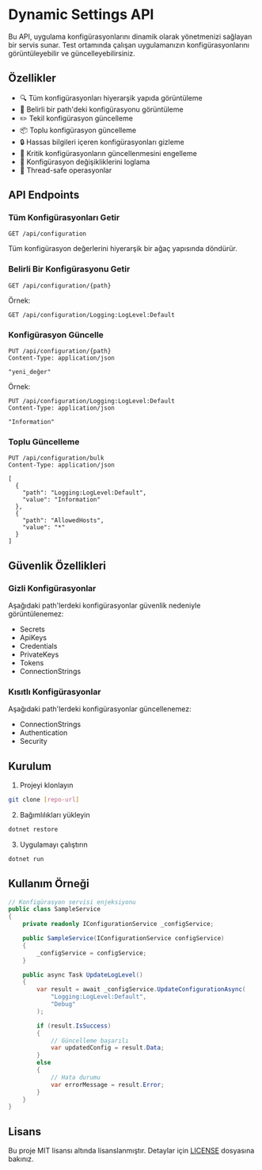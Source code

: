 # Dynamic Settings API

Bu API, uygulama konfigürasyonlarını dinamik olarak yönetmenizi sağlayan bir servis sunar. Test ortamında çalışan uygulamanızın konfigürasyonlarını görüntüleyebilir ve güncelleyebilirsiniz.

## Özellikler

- 🔍 Tüm konfigürasyonları hiyerarşik yapıda görüntüleme
- 🎯 Belirli bir path'deki konfigürasyonu görüntüleme
- ✏️ Tekil konfigürasyon güncelleme
- 📦 Toplu konfigürasyon güncelleme
- 🔒 Hassas bilgileri içeren konfigürasyonları gizleme
- 🚫 Kritik konfigürasyonların güncellenmesini engelleme
- 📝 Konfigürasyon değişikliklerini loglama
- 🔄 Thread-safe operasyonlar

## API Endpoints

### Tüm Konfigürasyonları Getir

```http
GET /api/configuration
```

Tüm konfigürasyon değerlerini hiyerarşik bir ağaç yapısında döndürür.

### Belirli Bir Konfigürasyonu Getir

```http
GET /api/configuration/{path}
```

Örnek:
```http
GET /api/configuration/Logging:LogLevel:Default
```

### Konfigürasyon Güncelle

```http
PUT /api/configuration/{path}
Content-Type: application/json

"yeni_değer"
```

Örnek:
```http
PUT /api/configuration/Logging:LogLevel:Default
Content-Type: application/json

"Information"
```

### Toplu Güncelleme

```http
PUT /api/configuration/bulk
Content-Type: application/json

[
  {
    "path": "Logging:LogLevel:Default",
    "value": "Information"
  },
  {
    "path": "AllowedHosts",
    "value": "*"
  }
]
```

## Güvenlik Özellikleri

### Gizli Konfigürasyonlar

Aşağıdaki path'lerdeki konfigürasyonlar güvenlik nedeniyle görüntülenemez:

- Secrets
- ApiKeys
- Credentials
- PrivateKeys
- Tokens
- ConnectionStrings

### Kısıtlı Konfigürasyonlar

Aşağıdaki path'lerdeki konfigürasyonlar güncellenemez:

- ConnectionStrings
- Authentication
- Security

## Kurulum

1. Projeyi klonlayın
```bash
git clone [repo-url]
```

2. Bağımlılıkları yükleyin
```bash
dotnet restore
```

3. Uygulamayı çalıştırın
```bash
dotnet run
```

## Kullanım Örneği

```csharp
// Konfigürasyon servisi enjeksiyonu
public class SampleService
{
    private readonly IConfigurationService _configService;

    public SampleService(IConfigurationService configService)
    {
        _configService = configService;
    }

    public async Task UpdateLogLevel()
    {
        var result = await _configService.UpdateConfigurationAsync(
            "Logging:LogLevel:Default", 
            "Debug"
        );

        if (result.IsSuccess)
        {
            // Güncelleme başarılı
            var updatedConfig = result.Data;
        }
        else
        {
            // Hata durumu
            var errorMessage = result.Error;
        }
    }
}
```

## Lisans

Bu proje MIT lisansı altında lisanslanmıştır. Detaylar için [LICENSE](LICENSE) dosyasına bakınız. 